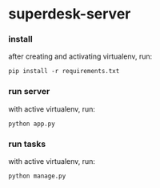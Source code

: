 superdesk-server
================

### install

after creating and activating virtualenv, run:

    pip install -r requirements.txt

### run server

with active virtualenv, run:

    python app.py

### run tasks

with active virtualenv, run:

    python manage.py
